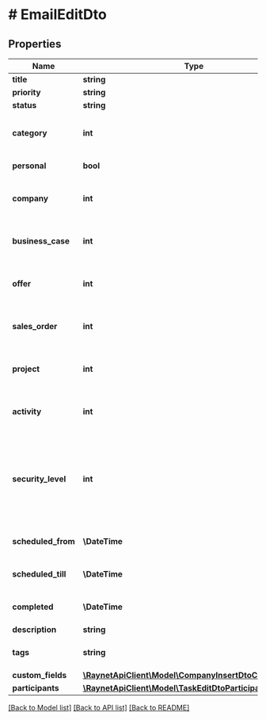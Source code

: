 # # EmailEditDto

## Properties

Name | Type | Description | Notes
------------ | ------------- | ------------- | -------------
**title** | **string** | [Předmět] | [optional]
**priority** | **string** | [Priorita] | [optional]
**status** | **string** | [Stav] | [optional]
**category** | **int** | [Kategorie] ID záznamu z číselníku ActivityCategory | [optional]
**personal** | **bool** | [Soukromá aktivita] | [optional]
**company** | **int** | [Klient] ID klienta v kontextu záznamu | [optional]
**business_case** | **int** | [Obch. případ] ID obch. případu v kontextu záznamu | [optional]
**offer** | **int** | [Nabídka] ID nabídky v kontextu záznamu | [optional]
**sales_order** | **int** | [Objednávka] ID objednávky v kontextu záznamu | [optional]
**project** | **int** | [Projekt] ID projektu v kontextu záznamu | [optional]
**activity** | **int** | [Aktivita] ID aktivity v kontextu záznamu | [optional]
**security_level** | **int** | [Bezpečnostní úroveň] ID bezpečnostní úrovně. Pokud není vyplněna, je nastavena výchozí bezpečnostní skupina. | [optional]
**scheduled_from** | **\DateTime** | [Naplánováno od] datum naplánování od | [optional]
**scheduled_till** | **\DateTime** | [Naplánováno do] datum naplánování do | [optional]
**completed** | **\DateTime** | [Realizováno] datum realizace aktivity | [optional]
**description** | **string** | [Obsah emailu] | [optional]
**tags** | **string** | [Seznam štítků oddělených čárkou] | [optional]
**custom_fields** | [**\RaynetApiClient\Model\CompanyInsertDtoCustomFields**](CompanyInsertDtoCustomFields.md) |  | [optional]
**participants** | [**\RaynetApiClient\Model\TaskEditDtoParticipantsInner[]**](TaskEditDtoParticipantsInner.md) |  | [optional]

[[Back to Model list]](../../README.md#models) [[Back to API list]](../../README.md#endpoints) [[Back to README]](../../README.md)
